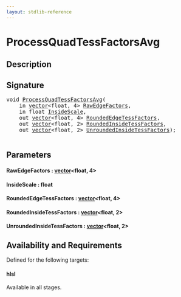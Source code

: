 ```yaml
---
layout: stdlib-reference
---
```


# ProcessQuadTessFactorsAvg

## Description





## Signature 

<pre>
<span class="code_keyword">void</span> <a href=".html">ProcessQuadTessFactorsAvg</a>(
    <span class="code_keyword">in</span> <a href="../../types/vector/index.html" class="code_type">vector</a>&lt;<span class="code_keyword">float</span>, 4&gt; <a href=".html#decl-RawEdgeFactors" class="code_param">RawEdgeFactors</a>,
    <span class="code_keyword">in</span> <span class="code_keyword">float</span> <a href=".html#decl-InsideScale" class="code_param">InsideScale</a>,
    <span class="code_keyword">out</span> <a href="../../types/vector/index.html" class="code_type">vector</a>&lt;<span class="code_keyword">float</span>, 4&gt; <a href=".html#decl-RoundedEdgeTessFactors" class="code_param">RoundedEdgeTessFactors</a>,
    <span class="code_keyword">out</span> <a href="../../types/vector/index.html" class="code_type">vector</a>&lt;<span class="code_keyword">float</span>, 2&gt; <a href=".html#decl-RoundedInsideTessFactors" class="code_param">RoundedInsideTessFactors</a>,
    <span class="code_keyword">out</span> <a href="../../types/vector/index.html" class="code_type">vector</a>&lt;<span class="code_keyword">float</span>, 2&gt; <a href=".html#decl-UnroundedInsideTessFactors" class="code_param">UnroundedInsideTessFactors</a>);

</pre>

## Parameters

####  <a id="decl-RawEdgeFactors"></a>RawEdgeFactors  : [vector](../../types/vector/index.html)\<float, 4\>
####  <a id="decl-InsideScale"></a>InsideScale  : float
####  <a id="decl-RoundedEdgeTessFactors"></a>RoundedEdgeTessFactors  : [vector](../../types/vector/index.html)\<float, 4\>
####  <a id="decl-RoundedInsideTessFactors"></a>RoundedInsideTessFactors  : [vector](../../types/vector/index.html)\<float, 2\>
####  <a id="decl-UnroundedInsideTessFactors"></a>UnroundedInsideTessFactors  : [vector](../../types/vector/index.html)\<float, 2\>

## Availability and Requirements

Defined for the following targets:

#### hlsl
Available in all stages.



